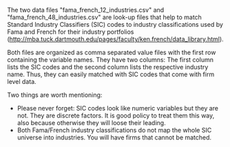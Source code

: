 The two data files "fama_french_12_industries.csv" and "fama_french_48_industries.csv" are look-up files that help to match Standard Industry Classifiers (SIC) codes to industry classifications used by Fama and French for their industry portfolios (http://mba.tuck.dartmouth.edu/pages/faculty/ken.french/data_library.html).

Both files are organized as comma separated value files with the first row containing the variable names. They have two columns: The first column lists the SIC codes and the second column lists the respective industry name. Thus, they can easily matched with SIC codes that come with firm level data.

Two things are worth mentioning:

- Please never forget: SIC codes look like numeric variables but they are not. They are discrete factors. It is good policy to treat them this way, also because otherwise they will loose their leading.
- Both Fama/French industry classifications do not map the whole SIC universe into industries. You will have firms that cannot be matched. 